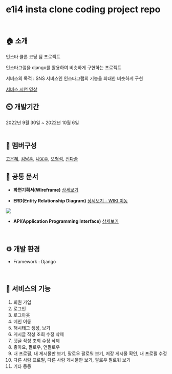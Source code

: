 # e1i4 insta clone coding project repo #  
<br/> 

## 🏠 소개

인스타 클론 코딩 팀 프로젝트

인스타그램을 django를 활용하여 비슷하게 구현하는 프로젝트

서비스의 목적 : SNS 서비스인 인스타그램의 기능을 최대한 비슷하게 구현  

[서비스 시연 영상](https://youtu.be/e8iRvcSg-mA)
<br/> 

## ⏲️ 개발기간
2022년 9월 30일 ~ 2022년 10월 6일  
<br/> 

## 🧙 멤버구성
[고은혜](https://github.com/gracegoh924), [김남훈](https://github.com/nhkmi1001), [나웅주](https://github.com/woong-garden), [오형석](https://github.com/auberr), [전다솔](https://github.com/0sol0)
<br/> 

## 📝 공통 문서

* __화면기획서(Wireframe)__ [상세보기](https://www.figma.com/proto/kPn3gSrv4c8r1tIW7zXEZY/e1i4_instaclone_wireframe_v1.0?node-id=5%3A208&scaling=min-zoom&page-id=0%3A1&starting-point-node-id=5%3A208)

* __ERD(Entity Relationship Diagram)__ [상세보기 - WIKI 이동](https://github.com/auberr/project_e1i4_insta_clone/wiki/ERD)
<img src="https://user-images.githubusercontent.com/6766202/193394013-62128eeb-6cf9-4e2c-94bf-5e6fcbbe6b7c.png">

* __API(Application Programming Interface)__ [상세보기](https://docs.google.com/spreadsheets/d/1MLNpDRrXkBEfHgwunWxZxYNU6JZDrj47iCOTlf0Tf5s/edit?usp=sharing)  
<br/> 


## ⚙️ 개발 환경
* Framework : Django  
<br/> 


## 📌 서비스의 기능

1. 회원 가입
2. 로그인
3. 로그아웃
4. 메인 이동
5. 해시태그 생성, 보기
6. 게시글 작성 조회 수정 삭제
7. 댓글 작성 조회 수정 삭제
8. 좋아요, 팔로우, 언팔로우
9. 내 프로필, 내 게시물만 보기, 팔로우 팔로워 보기, 저장 게시물 확인, 내 프로필 수정
10. 다른 사람 프로필, 다른 사람 게시물만 보기, 팔로우 팔로워 보기
11. 기타 등등